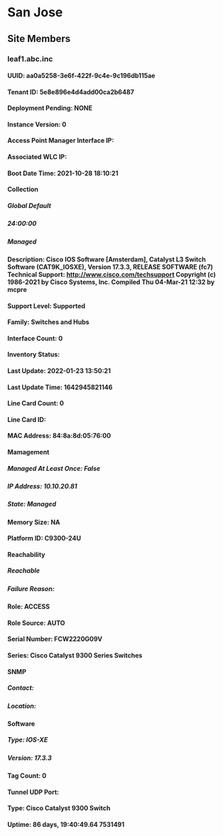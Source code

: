 # San Jose
## Site Members
### leaf1.abc.inc
#### UUID: aa0a5258-3e6f-422f-9c4e-9c196db115ae
#### Tenant ID: 5e8e896e4d4add00ca2b6487
#### Deployment Pending: NONE
#### Instance Version: 0
#### Access Point Manager Interface IP: 
#### Associated WLC IP: 
#### Boot Date Time: 2021-10-28 18:10:21
#### Collection
##### Global Default
##### 24:00:00
##### Managed
#### Description: Cisco IOS Software [Amsterdam], Catalyst L3 Switch Software (CAT9K_IOSXE), Version 17.3.3, RELEASE SOFTWARE (fc7) Technical Support: http://www.cisco.com/techsupport Copyright (c) 1986-2021 by Cisco Systems, Inc. Compiled Thu 04-Mar-21 12:32 by mcpre
#### Support Level: Supported
#### Family: Switches and Hubs
#### Interface Count: 0
#### Inventory Status: <status><general code="SUCCESS"/></status>
#### Last Update: 2022-01-23 13:50:21
#### Last Update Time: 1642945821146
#### Line Card Count: 0
#### Line Card ID: 
#### MAC Address: 84:8a:8d:05:76:00
#### Mamagement
##### Managed At Least Once: False
##### IP Address: 10.10.20.81
##### State: Managed
#### Memory Size: NA
#### Platform ID: C9300-24U
#### Reachability
##### Reachable
##### Failure Reason: 
#### Role: ACCESS
#### Role Source: AUTO
#### Serial Number: FCW2220G09V
#### Series: Cisco Catalyst 9300 Series Switches
#### SNMP
##### Contact: 
##### Location: 
#### Software
##### Type: IOS-XE
##### Version: 17.3.3
#### Tag Count: 0
#### Tunnel UDP Port: 
#### Type: Cisco Catalyst 9300 Switch
#### Uptime: 86 days, 19:40:49.64 7531491